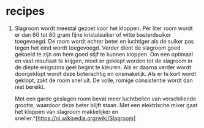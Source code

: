 # recipes
1. Slagroom wordt meestal gezoet voor het kloppen. Per liter room wordt er dan 60 tot 80 gram fijne kristalsuiker of witte basterdsuiker toegevoegd. De room wordt echter beter en luchtiger als de suiker pas tegen het eind wordt toegevoegd. Verder dient de slagroom goed gekoeld te zijn om hem goed stijf te kunnen kloppen. Om een optimaal en vast resultaat te krijgen, moet er geklopt worden tot de slagroom in de diepte enigszins geel begint te kleuren. Als er daarna verder wordt doorgeklopt wordt deze boterachtig en onsmakelijk. Als er te kort wordt geklopt, zakt de room snel uit. De volle, romige consistentie wordt dan niet bereikt.
   
   Met een garde geslagen room bevat meer luchtbellen van verschillende grootte, waardoor deze beter blijft staan. Met een elektrische mixer gaat het kloppen van slagroom makkelijker en sneller.^[https://nl.wikipedia.org/wiki/Slagroom]